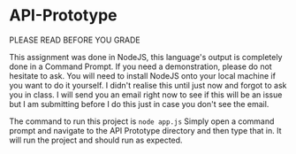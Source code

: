 # API-Prototype
 
PLEASE READ BEFORE YOU GRADE

This assignment was done in NodeJS, this language's output is completely done in a Command Prompt. If you need a demonstration, please do not hesitate to ask. You will need to install NodeJS onto your local machine if you want to do it yourself. I didn't realise this until just now and forgot to ask you in class. I will send you an email right now to see if this will be an issue but I am submitting before I do this just in case you don't see the email.

The command to run this project is `node app.js`
Simply open a command prompt and navigate to the API Prototype directory and then type that in. It will run the project and should run as expected.